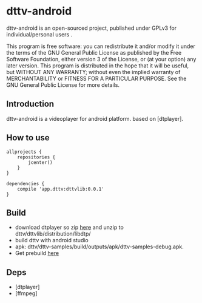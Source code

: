 # dttv-android

dttv-android is an open-sourced project, published under GPLv3 for individual/personal users .

This program is free software: you can redistribute it and/or modify it under the terms of the GNU General Public License as published by the Free Software Foundation, either version 3 of the License, or (at your option) any later version. This program is distributed in the hope that it will be useful, but WITHOUT ANY WARRANTY; without even the implied warranty of MERCHANTABILITY or FITNESS FOR A PARTICULAR PURPOSE. See the GNU General Public License for more details.

## Introduction

dttv-android is a videoplayer for android platform.
based on [dtplayer].

## How to use
```
allprojects {
    repositories {
        jcenter()
    }
}

dependencies {
    compile 'app.dttv:dttvlib:0.0.1'
}
```

## Build

>
* download dtplayer so zip [here](https://sourceforge.net/projects/dttv/files/lib.zip/download) and unzip to dttv/dttvlib/distribution/libdtp/
* build dttv with android studio
* apk: dttv/dttv-samples/build/outputs/apk/dttv-samples-debug.apk.
* Get prebuild [here](https://sourceforge.net/projects/dttv/files/dttv-samples-debug.apk/download)


## Deps

>
* [dtplayer]
* [ffmpeg]
